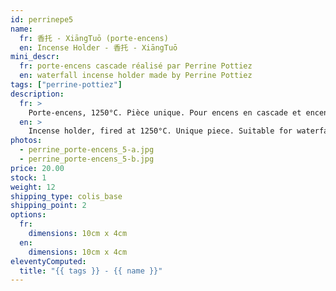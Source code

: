 ```yaml
---
id: perrinepe5
name:
  fr: 香托 - XiāngTuō (porte-encens)
  en: Incense Holder - 香托 - XiāngTuō
mini_descr:
  fr: porte-encens cascade réalisé par Perrine Pottiez
  en: waterfall incense holder made by Perrine Pottiez
tags: ["perrine-pottiez"]
description:
  fr: >
    Porte-encens, 1250°C. Pièce unique. Pour encens en cascade et encens normal.
  en: >
    Incense holder, fired at 1250°C. Unique piece. Suitable for waterfall incense and regular incense.
photos:
  - perrine_porte-encens_5-a.jpg
  - perrine_porte-encens_5-b.jpg
price: 20.00
stock: 1
weight: 12
shipping_type: colis_base
shipping_point: 2
options:
  fr:
    dimensions: 10cm x 4cm
  en:
    dimensions: 10cm x 4cm
eleventyComputed:
  title: "{{ tags }} - {{ name }}"
---
```

